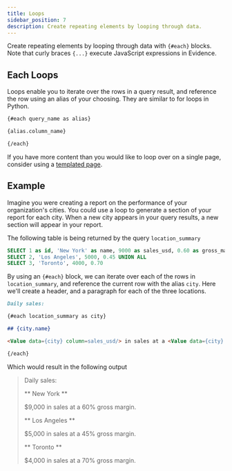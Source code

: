 ```yaml
---
title: Loops
sidebar_position: 7
description: Create repeating elements by looping through data.
---
```


Create repeating elements by looping through data with `{#each}` blocks. Note that curly braces `{...}` execute JavaScript expressions in Evidence.

## Each Loops

Loops enable you to iterate over the rows in a query result, and reference the row using an alias of your choosing. They are similar to for loops in Python.

```markdown
{#each query_name as alias}

{alias.column_name}

{/each}
```

If you have more content than you would like to loop over on a single page, consider using a [templated page](/core-concepts/templated-pages).

## Example

Imagine you were creating a report on the performance of your organization's cities. You could use a loop to generate a section of your report for each city. When a new city appears in your query results, a new section will appear in your report.

The following table is being returned by the query `location_summary`

```sql location_summary
SELECT 1 as id, 'New York' as name, 9000 as sales_usd, 0.60 as gross_margin_pct UNION ALL
SELECT 2, 'Los Angeles', 5000, 0.45 UNION ALL
SELECT 3, 'Toronto', 4000, 0.70
```

<DataTable data={location_summary} formatColumnTitles=false>
    <Column id="name" />
    <Column id="sales_usd" fmt=num0 />
    <Column id="gross_margin_pct" fmt=num2 />
</DataTable>

By using an `{#each}` block, we can iterate over each of the rows in `location_summary`, and reference the current row with the alias `city`. Here we'll create a header, and a paragraph for each of the three locations.

```markdown
Daily sales:

{#each location_summary as city}

## {city.name}

<Value data={city} column=sales_usd/> in sales at a <Value data={city} column=gross_margin_pct/> gross margin.

{/each}
```

Which would result in the following output

> Daily sales:
>
> ** New York **
>
> $9,000 in sales at a 60% gross margin.
>
> ** Los Angeles **
>
> $5,000 in sales at a 45% gross margin.
>
> ** Toronto **
>
> $4,000 in sales at a 70% gross margin.
